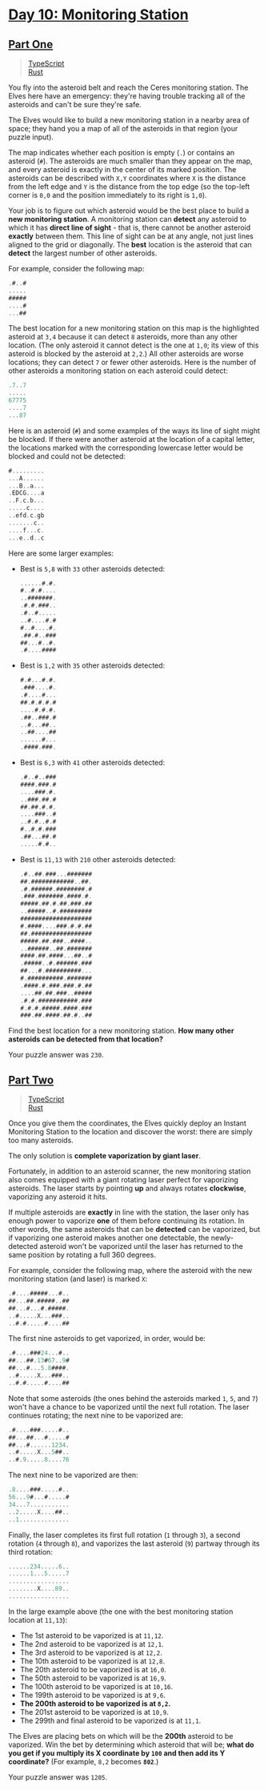 # [Day 10: Monitoring Station](https://adventofcode.com/2019/day/10)

## [Part One](https://adventofcode.com/2019/day/10#part1)

> [TypeScript](/solutions/typescript/2019/10/part_one.ts)\
> [Rust](/solutions/rust/2019/10/src/lib.rs)

You fly into the asteroid belt and reach the Ceres monitoring station. The
Elves here have an emergency: they're having trouble tracking all of the
asteroids and can't be sure they're safe.

The Elves would like to build a new monitoring station in a nearby area of
space; they hand you a map of all of the asteroids in that region (your puzzle
input).

The map indicates whether each position is empty (`.`) or contains an
asteroid (`#`). The asteroids are much smaller than they appear on the map,
and every asteroid is exactly in the center of its marked position. The
asteroids can be described with `X,Y` coordinates where `X` is the distance
from the left edge and `Y` is the distance from the top edge (so the top-left
corner is `0,0` and the position immediately to its right is `1,0`).

Your job is to figure out which asteroid would be the best place to build a
**new monitoring station**. A monitoring station can **detect** any asteroid
to which it has **direct line of sight** - that is, there cannot be another
asteroid **exactly** between them. This line of sight can be at any angle,
not just lines aligned to the grid or diagonally. The **best** location is
the asteroid that can **detect** the largest number of other asteroids.

For example, consider the following map:

```rs
.#..#
.....
#####
....#
...##
```

The best location for a new monitoring station on this map is the highlighted
asteroid at `3,4` because it can detect `8` asteroids, more than any other
location. (The only asteroid it cannot detect is the one at `1,0`; its view
of this asteroid is blocked by the asteroid at `2,2`.) All other asteroids are
worse locations; they can detect `7` or fewer other asteroids. Here is the
number of other asteroids a monitoring station on each asteroid could detect:

```rs
.7..7
.....
67775
....7
...87
```

Here is an asteroid (`#`) and some examples of the ways its line of sight
might be blocked. If there were another asteroid at the location of a capital
letter, the locations marked with the corresponding lowercase letter would be
blocked and could not be detected:

```rs
#.........
...A......
...B..a...
.EDCG....a
..F.c.b...
.....c....
..efd.c.gb
.......c..
....f...c.
...e..d..c
```

Here are some larger examples:

- Best is `5,8` with `33` other asteroids detected:

  ```rs
  ......#.#.
  #..#.#....
  ..#######.
  .#.#.###..
  .#..#.....
  ..#....#.#
  #..#....#.
  .##.#..###
  ##...#..#.
  .#....####
  ```

- Best is `1,2` with `35` other asteroids detected:

  ```rs
  #.#...#.#.
  .###....#.
  .#....#...
  ##.#.#.#.#
  ....#.#.#.
  .##..###.#
  ..#...##..
  ..##....##
  ......#...
  .####.###.
  ```

- Best is `6,3` with `41` other asteroids detected:

  ```rs
  .#..#..###
  ####.###.#
  ....###.#.
  ..###.##.#
  ##.##.#.#.
  ....###..#
  ..#.#..#.#
  #..#.#.###
  .##...##.#
  .....#.#..
  ```

- Best is `11,13` with `210` other asteroids detected:

  ```rs
  .#..##.###...#######
  ##.############..##.
  .#.######.########.#
  .###.#######.####.#.
  #####.##.#.##.###.##
  ..#####..#.#########
  ####################
  #.####....###.#.#.##
  ##.#################
  #####.##.###..####..
  ..######..##.#######
  ####.##.####...##..#
  .#####..#.######.###
  ##...#.##########...
  #.##########.#######
  .####.#.###.###.#.##
  ....##.##.###..#####
  .#.#.###########.###
  #.#.#.#####.####.###
  ###.##.####.##.#..##
  ```

Find the best location for a new monitoring station. **How many other**
**asteroids can be detected from that location?**

Your puzzle answer was `230`.

## [Part Two](https://adventofcode.com/2019/day/10#part2)

> [TypeScript](/solutions/typescript/2019/10/part_two.ts)\
> [Rust](/solutions/rust/2019/10/src/lib.rs)

Once you give them the coordinates, the Elves quickly deploy an Instant
Monitoring Station to the location and discover the worst: there are simply
too many asteroids.

The only solution is **complete vaporization by giant laser**.

Fortunately, in addition to an asteroid scanner, the new monitoring station
also comes equipped with a giant rotating laser perfect for vaporizing
asteroids. The laser starts by pointing **up** and always rotates
**clockwise**, vaporizing any asteroid it hits.

If multiple asteroids are **exactly** in line with the station, the laser
only has enough power to vaporize **one** of them before continuing its
rotation. In other words, the same asteroids that can be **detected** can be
vaporized, but if vaporizing one asteroid makes another one detectable, the
newly-detected asteroid won't be vaporized until the laser has returned to the
same position by rotating a full 360 degrees.

For example, consider the following map, where the asteroid with the new
monitoring station (and laser) is marked `X`:

```rs
.#....#####...#..
##...##.#####..##
##...#...#.#####.
..#.....X...###..
..#.#.....#....##
```

The first nine asteroids to get vaporized, in order, would be:

```rs
.#....###24...#..
##...##.13#67..9#
##...#...5.8####.
..#.....X...###..
..#.#.....#....##
```

Note that some asteroids (the ones behind the asteroids marked `1`, `5`, and
`7`) won't have a chance to be vaporized until the next full rotation. The
laser continues rotating; the next nine to be vaporized are:

```rs
.#....###.....#..
##...##...#.....#
##...#......1234.
..#.....X...5##..
..#.9.....8....76
```

The next nine to be vaporized are then:

```rs
.8....###.....#..
56...9#...#.....#
34...7...........
..2.....X....##..
..1..............
```

Finally, the laser completes its first full rotation (`1` through `3`), a
second rotation (`4` through `8`), and vaporizes the last asteroid (`9`)
partway through its third rotation:

```rs
......234.....6..
......1...5.....7
.................
........X....89..
.................
```

In the large example above (the one with the best monitoring station location
at `11,13`):

- The 1st asteroid to be vaporized is at `11,12`.
- The 2nd asteroid to be vaporized is at `12,1`.
- The 3rd asteroid to be vaporized is at `12,2`.
- The 10th asteroid to be vaporized is at `12,8`.
- The 20th asteroid to be vaporized is at `16,0`.
- The 50th asteroid to be vaporized is at `16,9`.
- The 100th asteroid to be vaporized is at `10,16`.
- The 199th asteroid to be vaporized is at `9,6`.
- **The 200th asteroid to be vaporized is at `8,2`.**
- The 201st asteroid to be vaporized is at `10,9`.
- The 299th and final asteroid to be vaporized is at `11,1`.

The Elves are placing bets on which will be the **200th** asteroid to be
vaporized. Win the bet by determining which asteroid that will be; **what do**
**you get if you multiply its X coordinate by `100` and then add its Y**
**coordinate?** (For example, `8,2` becomes **`802`**.)

Your puzzle answer was `1205`.

